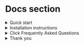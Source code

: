 # Docs section
<details>
  <summary>Quick start</summary>
  
  * Overview
      * [Introduction](Robot/Introduction)
      * [Tools](Robot/Tools)
 
 </details>
  
 <details>
  <summary>Installation instructions</summary>
  
  * Detail guide
      * [Getting Started](Robot/Getting%20Started)
      * [Introduction](Robot/Introduction)
      * [Installation](Robot/Installation)
      * [Automation](Robot/Automation) 
  </details>
  
  <details>
  <summary>Click Frequently Asked Questions</summary>
  
   * FAQs
      * [General](FAQs/General)
      * [Automation](FAQs/Account)
   </details>
   

 <details>
 <summary>Thank you</summary>
   <img src= "/assets/Thankyou.gif" width="300px">
</details>  


 
